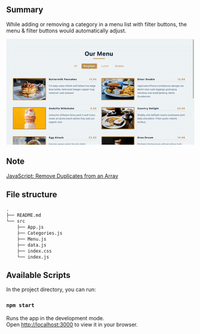 ## Summary

While adding or removing a category in a menu list with filter buttons, the menu & filter buttons would automatically adjust.

![](./public/images/05-menu.gif)

## Note

[JavaScript: Remove Duplicates from an Array](https://wsvincent.com/javascript-remove-duplicates-array/)

## File structure

```
.
├── README.md
└── src
    ├── App.js
    ├── Categories.js
    ├── Menu.js
    ├── data.js
    ├── index.css
    └── index.js
```

## Available Scripts

In the project directory, you can run:

### `npm start`

Runs the app in the development mode.\
Open [http://localhost:3000](http://localhost:3000) to view it in your browser.
